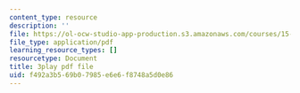 ```yaml
---
content_type: resource
description: ''
file: https://ol-ocw-studio-app-production.s3.amazonaws.com/courses/15-390-new-enterprises-spring-2013/f492a3b569b07985e6e6f8748a5d0e86_JyYoXu0cJwA.pdf
file_type: application/pdf
learning_resource_types: []
resourcetype: Document
title: 3play pdf file
uid: f492a3b5-69b0-7985-e6e6-f8748a5d0e86
---
```

